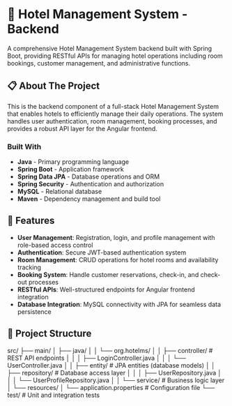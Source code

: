 # 🏨 Hotel Management System - Backend

A comprehensive Hotel Management System backend built with Spring Boot, providing RESTful APIs for managing hotel operations including room bookings, customer management, and administrative functions.

## 📋 About The Project

This is the backend component of a full-stack Hotel Management System that enables hotels to efficiently manage their daily operations. The system handles user authentication, room management, booking processes, and provides a robust API layer for the Angular frontend.

### Built With

- **Java** - Primary programming language
- **Spring Boot** - Application framework
- **Spring Data JPA** - Database operations and ORM
- **Spring Security** - Authentication and authorization
- **MySQL** - Relational database
- **Maven** - Dependency management and build tool

## 🚀 Features

- **User Management**: Registration, login, and profile management with role-based access control
- **Authentication**: Secure JWT-based authentication system
- **Room Management**: CRUD operations for hotel rooms and availability tracking
- **Booking System**: Handle customer reservations, check-in, and check-out processes
- **RESTful APIs**: Well-structured endpoints for Angular frontend integration
- **Database Integration**: MySQL connectivity with JPA for seamless data persistence

## 📁 Project Structure

src/
├── main/
│ ├── java/
│ │ └── org.hotelms/
│ │ ├── controller/ # REST API endpoints
│ │ │ ├── LoginController.java
│ │ │ └── UserController.java
│ │ ├── entity/ # JPA entities (database models)
│ │ ├── repository/ # Database access layer
│ │ │ ├── UserRepository.java
│ │ │ └── UserProfileRepository.java
│ │ └── service/ # Business logic layer
│ └── resources/
│ └── application.properties # Configuration file
└── test/ # Unit and integration tests

